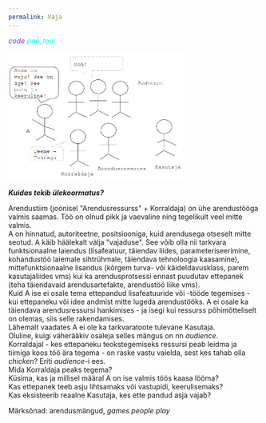 ```yaml
---
permalink: Vaja
---
```


<i class="material-icons ikoon" style='color:BlueViolet;'>code</i> 
<i class="material-icons ikoon" style='color:aqua;'>pan_tool</i>

<img src='img/Vaja.PNG' style='width:350px;'>

***Kuidas tekib ülekoormatus?***

 Arendustiim (joonisel "Arendusressurss" + Korraldaja) on ühe arendustööga valmis saamas. Töö on olnud pikk ja vaevaline ning tegelikult veel mitte valmis.<br>
A on hinnatud, autoriteetne, positsiooniga, kuid arendusega otseselt mitte seotud. A käib häälekalt välja "vajaduse". See võib olla nii tarkvara funktsionaalne laiendus (lisafeatuur, täiendav liides, parameteriseerimine, kohandustöö laiemale sihtrühmale, täiendava tehnoloogia kaasamine), mittefunktsionaalne lisandus (kõrgem turva- või käideldavusklass, parem kasutajaliides vms) kui ka arendusprotsessi ennast puudutav ettepanek (teha täiendavaid arendusartefakte, arendustöö liike vms).<br>
Kuid A ise ei osale tema ettepandud lisafeatuuride või -tööde tegemises - kui ettepaneku või idee andmist mitte lugeda arendustööks.
A ei osale ka täiendava arendusressursi hankimises - ja isegi kui ressurss põhimõtteliselt on olemas, siis selle rakendamises.<br>
Lähemalt vaadates A ei ole ka tarkvaratoote tulevane Kasutaja.<br>
Oluline, kuigi väherääkiv osaleja selles mängus on nn _audience_.<br>
Korraldajal - kes ettepaneku teokstegemiseks ressursi peab leidma ja tiimiga koos töö ära tegema - on raske vastu vaielda, sest kes tahab olla _chicken_? Eriti _audience_-i ees.<br>
Mida Korraldaja peaks tegema?<br>
Küsima, kas ja millisel määral A on ise valmis töös kaasa lööma?<br>
Kas ettepanek teeb asju lihtsamaks või vastupidi, keerulisemaks?<br>
Kas eksisteerib reaalne Kasutaja, kes ette pandud asja vajab?<br>

Märksõnad: arendusmängud, _games people play_